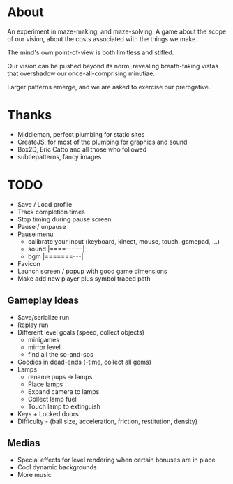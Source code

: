 
About
=
An experiment in maze-making, and maze-solving. A game about the scope of our vision, about the costs associated with the things we make.

The mind's own point-of-view is both limitless and stifled.

Our vision can be pushed beyond its norm, revealing breath-taking vistas that overshadow our once-all-comprising minutiae.

Larger patterns emerge, and we are asked to exercise our prerogative.

Thanks
=
  * Middleman, perfect plumbing for static sites
  * CreateJS, for most of the plumbing for graphics and sound
  * Box2D, Eric Catto and all those who followed
  * subtlepatterns, fancy images

TODO
=
  * Save / Load profile
  * Track completion times
  * Stop timing during pause screen
  * Pause / unpause
  * Pause menu
    * calibrate your input (keyboard, kinect, mouse, touch, gamepad, ...)
    * sound |====------|
    * bgm   |=======---|
  * Favicon
  * Launch screen / popup with good game dimensions
  * Make add new player plus symbol traced path

Gameplay Ideas
--
  * Save/serialize run
  * Replay run
  * Different level goals (speed, collect objects)
    * minigames
    * mirror level
    * find all the so-and-sos
  * Goodies in dead-ends (-time, collect all gems)
  * Lamps
    * rename pups -> lamps
    * Place lamps
    * Expand camera to lamps
    * Collect lamp fuel
    * Touch lamp to extinguish
  * Keys + Locked doors
  * Difficulty - (ball size, acceleration, friction, restitution, density)


Medias
--
  * Special effects for level rendering when certain bonuses are in place
  * Cool dynamic backgrounds
  * More music
